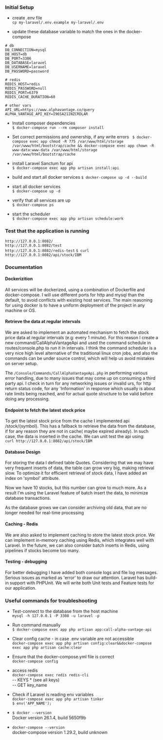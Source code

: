 ### Initial Setup

- create .env file  
```cp my-laravel/.env.example my-laravel/.env```

- update these database variable to match the ones in the docker-compose  
```
# db
DB_CONNECTION=mysql
DB_HOST=db
DB_PORT=3306
DB_DATABASE=laravel
DB_USERNAME=laravel
DB_PASSWORD=password

# redis
REDIS_HOST=redis
REDIS_PASSWORD=null
REDIS_PORT=6379
REDIS_CACHE_DURATION=60

# other vars
API_URL=https://www.alphavantage.co/query
ALPHA_VANTAGE_API_KEY=I96SA21INZCRDLAR
```
- Install composer dependencies  
``` $ docker-compose run --rm composer install ```

- Set correct permissions and ownership, if any write errors 
``` $ docker-compose exec app chmod -R 775 /var/www/html/storage /var/www/html/bootstrap/cache && docker-compose exec app chown -R www-data:www-data /var/www/html/storage /var/www/html/bootstrap/cache```

- install Laravel Sanctum for api  
```$ docker-compose exec app php artisan install:api```

- build and start all docker services
```$ docker-compose up -d --build```

- start all docker services  
```$ docker-compose up -d ```

- verify that all services are up  
```$ docker-compose ps```

- start the scheduler  
```$ docker-compose exec app php artisan schedule:work```

### Test that the application is running
```http://127.0.0.1:8082/```  
```http://127.0.0.1:8082/test```  
```http://127.0.0.1:8082/redis-test```
```$ curl http://127.0.0.1:8082/api/stock/IBM```


### Documentation

#### Dockerizition
All services will be dockerized, using a combination of Dockerfile and docker-compose. I will use different ports for http and mysql than the default, to avoid conflicts with existing host services. The main reasoning for using docker is to have a uniform deployment of the project in any machine or OS.

#### Retrieve the data at regular intervals
We are asked to implement an automated mechanism to fetch the stock price data at regular intervals (e.g: every 1 minute). For this reason I create a new command/CallAlphaVantageApi and used the command schedule in routes/console.php to run it in intervals. I think the command scheduler is a very nice high level alternative of the traditional linux cron jobs, and also the commands can be under source control, which will help us avoid mistakes on server setup.

The ```/Console/Commands/CallAlphaVantageApi.php``` in performing various error handling, due to many issues that may come up on consuming a third party api. I check in turn for any networking issues or invalid urs, for http return status code, for any 'Information' in response which usually is about rate limits being reached, and for actual quote structure to be valid before doing any processing.

#### Endpoint to fetch the latest stock price
To get the latest stock price from the cache I implemented api /stock/{symbol}. This has a fallback to retrieve the data from the database, if for any reason they are not in cache( maybe expired already). In such case, the data is inserted in the cache. We can unit test the api using:  
```curl http://127.0.0.1:8082/api/stock/IBM```

#### Database Design
For storing the data I defined table Quotes. 
Considering that we may have very frequent inserts of data, the table can grow very big, making retrieval slow. To optimize it for efficient retrieval of stock data, I have added an index on 'symbol' attribute.

Now we have 10 stocks, but this number can grow to much more. As a result I'm using the Laravel feature of batch insert the data, to minimize database transactions.

As the database grows we can consider archiving old data, that are no longer needed for real-time processing 

#### Caching - Redis
We are also asked to implement caching to store the latest stock price. We can implement in-memory caching using Redis, which integrates well with Laravel. In the future, we can also consider batch inserts in Redis, using pipelines if stocks become too many.

#### Testing - debugging
For better debugging I have added both console logs and file log messages. Serious issues as marked as 'error' to draw our attention.
Laravel has build-in support with PHPUnit. We will write both Unit tests and Feature tests for our application.

### Useful commands for troubleshooting
- Test-connect to the database from the host machine  
```mysql -h 127.0.0.1 -P 3308 -u laravel -p```

- Run command manually  
```$ docker-compose exec app php artisan app:call-alpha-vantage-api```

- Clear config cache - in case .env variable are not accessible  
```docker-compose exec app php artisan config:clear&&docker-compose exec app php artisan cache:clear``` 

- Ensure that the docker-compose.yml file is correct  
```docker-compose config```

- access redis  
```docker-compose exec redis redis-cli```  
-- KEYS * (see all keys)  
-- GET key_name  

- Check if Laravel is reading env variables  
```docker-compose exec app php artisan tinker```  
```$ env('APP_NAME');```

- ```$ docker --version```  
Docker version 26.1.4, build 5650f9b
-  ```docker-compose --version```  
docker-compose version 1.29.2, build unknown
